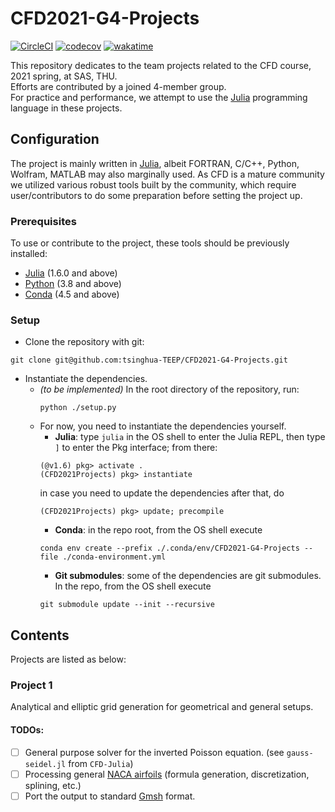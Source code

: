 # CFD2021-G4-Projects

<!-- [![CMake](https://github.com/tsinghua-TEEP/CFD2021-G4-Projects/actions/workflows/cmake.yml/badge.svg)](https://github.com/tsinghua-TEEP/CFD2021-G4-Projects/actions/workflows/cmake.yml) !-->
<!-- [![Python package with Conda](https://github.com/tsinghua-TEEP/CFD2021-G4-Projects/actions/workflows/python-package-conda.yml/badge.svg)](https://github.com/tsinghua-TEEP/CFD2021-G4-Projects/actions/workflows/python-package-conda.yml) !-->
[![CircleCI](https://circleci.com/gh/tsinghua-TEEP/CFD2021-G4-Projects.svg?style=shield&circle-token=9b51e15e5ced695a347386f06bdc605e23e7d8e5)](https://github.com/tsinghua-TEEP/CFD2021-G4-Projects/actions)
[![codecov](https://codecov.io/gh/tsinghua-TEEP/CFD2021-G4-Projects/branch/main/graph/badge.svg?token=9R7SWYU9W5)](https://codecov.io/gh/tsinghua-TEEP/CFD2021-G4-Projects)
[![wakatime](https://wakatime.com/badge/github/tsinghua-TEEP/CFD2021-G4-Projects.svg)](https://wakatime.com/badge/github/tsinghua-TEEP/CFD2021-G4-Projects)
<!-- [![Dependabot Status](https://api.dependabot.com/badges/status?host=github&repo=tsinghua-TEEP/CFD2021-G4-Projects)](https://dependabot.com) !-->

This repository dedicates to the team projects
related to the CFD course, 2021 spring, at SAS, THU.  
Efforts are contributed by a joined 4-member group.  
For practice and performance, we attempt to use the
[Julia](https://julialang.org) programming language in these projects.

## Configuration

The project is mainly written in [Julia](https://julialang.org), albeit FORTRAN, C/C++, Python, Wolfram, MATLAB may also marginally used. As CFD is a mature community we utilized various robust tools built by the community, which require user/contributors to do some preparation before setting the project up.

### Prerequisites

To use or contribute to the project, these tools should be previously installed:

- [Julia](https://julialang.org)   (1.6.0 and above)
- [Python](https://www.python.org) (3.8   and above)
- [Conda](https://docs.conda.io)   (4.5   and above)

### Setup

- Clone the repository with git:
```shell
git clone git@github.com:tsinghua-TEEP/CFD2021-G4-Projects.git
```
- Instantiate the dependencies.
  - *(to be implemented)* In the root directory of the repository, run:
    ```shell
    python ./setup.py
    ```
  - For now, you need to instantiate the dependencies yourself.
    - **Julia**: type ``julia`` in the OS shell to enter the Julia REPL, then type ``]`` to enter the Pkg interface;
      from there:
    ```jldoctest
    (@v1.6) pkg> activate .
    (CFD2021Projects) pkg> instantiate
    ```
      in case you need to update the dependencies after that, do
    ```jldoctest
    (CFD2021Projects) pkg> update; precompile
    ```
    - **Conda**: in the repo root, from the OS shell execute
    ```shell
    conda env create --prefix ./.conda/env/CFD2021-G4-Projects --file ./conda-environment.yml
    ```
    - **Git submodules**: some of the dependencies are git submodules. In the repo, from the OS shell execute
    ```shell
    git submodule update --init --recursive
    ```

## Contents

Projects are listed as below:

### Project 1

Analytical and elliptic grid generation
for geometrical and general setups.

#### TODOs:
- [ ] General purpose solver for the inverted Poisson equation. (see ``gauss-seidel.jl`` from ``CFD-Julia``)
- [ ] Processing general [NACA airfoils](https://en.wikipedia.org/wiki/NACA_airfoil)
      (formula generation, discretization, splining, etc.)
- [ ] Port the output to standard [Gmsh](http://gmsh.info) format.
